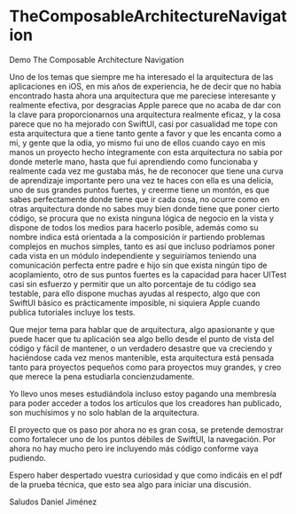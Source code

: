 # TheComposableArchitectureNavigation
Demo The Composable Architecture Navigation

Uno de los temas que siempre me ha interesado el la arquitectura de las aplicaciones en iOS, en mis años de experiencia, he de decir que no había encontrado hasta ahora una arquitectura que me pareciese interesante y realmente efectiva, por desgracias Apple parece que no acaba de dar con la clave para proporcionarnos una arquitectura realmente eficaz, y la cosa parece que no ha mejorado con SwiftUI, casi por casualidad me tope con esta arquitectura que a tiene tanto gente a favor y que les encanta como a mi, y gente que la odia, yo mismo fui uno de ellos cuando cayo en mis manos un proyecto hecho íntegramente con esta arquitectura no sabia por donde meterle mano, hasta que fui aprendiendo como funcionaba y realmente cada vez me gustaba más, he de reconocer que tiene una curva de aprendizaje importante pero una vez te haces con ella es una delicia, uno de sus grandes puntos fuertes, y creerme tiene un montón, es que sabes perfectamente donde tiene que ir cada cosa, no ocurre como en otras arquitectura donde no sabes muy bien donde tiene que poner cierto código, se procura que no exista ninguna lógica de negocio en la vista y dispone de todos los medios para hacerlo posible, además como su nombre indica está orientada a la composición ir partiendo problemas complejos en muchos simples, tanto es así que incluso podríamos poner cada vista en un módulo independiente y seguiríamos teniendo una comunicación perfecta entre padre e hijo sin que exista ningún tipo de acoplamiento, otro de sus puntos fuertes es la capacidad para hacer UITest casi sin esfuerzo y permitir que un alto porcentaje de tu código sea testable, para ello dispone muchas ayudas al respecto, algo que con SwiftUI básico es prácticamente imposible, ni siquiera Apple cuando publica tutoriales incluye los tests.

Que mejor tema para hablar que de arquitectura, algo apasionante y que puede hacer que tu aplicación sea algo bello desde el punto de vista del código y fácil de mantener, o un verdadero desastre que va creciendo y haciéndose cada vez menos mantenible, esta arquitectura está pensada tanto para proyectos pequeños como para proyectos muy grandes, y creo que merece la pena estudiarla concienzudamente. 

Yo llevo unos meses estudiándola incluso estoy pagando una membresía para poder acceder a todos los artículos que los creadores han publicado, son muchísimos y no solo hablan de la arquitectura.

El proyecto que os paso por ahora no es gran cosa, se pretende demostrar como fortalecer uno de los puntos débiles de SwiftUI, la navegación. Por ahora no hay mucho pero ire incluyendo más código conforme vaya pudiendo.

Espero haber despertado vuestra curiosidad y que como indicáis en el pdf de la prueba técnica, que esto sea algo para iniciar una discusión. 


Saludos
Daniel Jiménez
